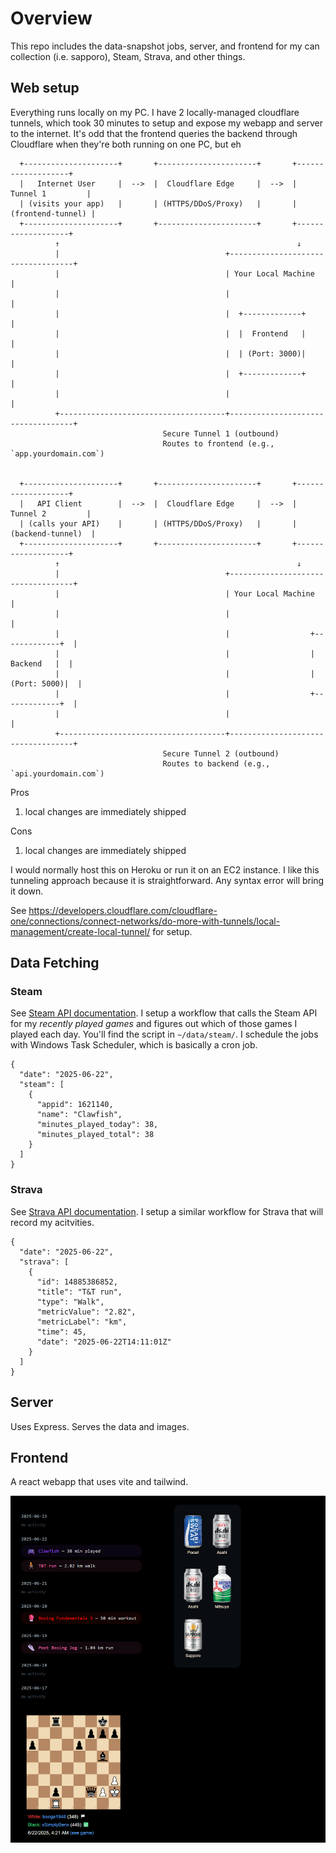 # Overview
This repo includes the data-snapshot jobs, server, and frontend for my can collection (i.e. sapporo), Steam, Strava, and other things.

## Web setup
Everything runs locally on my PC. I have 2 locally-managed cloudflare tunnels, which took 30 minutes to setup and expose my webapp and server to the internet. It's odd that the frontend queries the backend through Cloudflare when they're both running on one PC, but eh
```
  +---------------------+       +----------------------+       +-------------------+
  |   Internet User     |  -->  |  Cloudflare Edge     |  -->  |  Tunnel 1         |
  | (visits your app)   |       | (HTTPS/DDoS/Proxy)   |       | (frontend-tunnel) |
  +---------------------+       +----------------------+       +-------------------+
          ↑                                                     ↓
          |                                     +-----------------------------------+
          |                                     | Your Local Machine                |
          |                                     |                                   |
          |                                     |  +-------------+                  |
          |                                     |  |  Frontend   |                  |
          |                                     |  | (Port: 3000)|                  |
          |                                     |  +-------------+                  |
          |                                     |                                   |
          +-------------------------------------+-----------------------------------+
                                  Secure Tunnel 1 (outbound)
                                  Routes to frontend (e.g., `app.yourdomain.com`)


  +---------------------+       +----------------------+       +-------------------+
  |   API Client        |  -->  |  Cloudflare Edge     |  -->  |  Tunnel 2         |
  | (calls your API)    |       | (HTTPS/DDoS/Proxy)   |       | (backend-tunnel)  |
  +---------------------+       +----------------------+       +-------------------+
          ↑                                                     ↓
          |                                     +-----------------------------------+
          |                                     | Your Local Machine                |
          |                                     |                                   |
          |                                     |                  +-------------+  |
          |                                     |                  |   Backend   |  |
          |                                     |                  | (Port: 5000)|  |
          |                                     |                  +-------------+  |
          |                                     |                                   |
          +-------------------------------------+-----------------------------------+
                                  Secure Tunnel 2 (outbound)
                                  Routes to backend (e.g., `api.yourdomain.com`)
```
Pros
1. local changes are immediately shipped

Cons
1. local changes are immediately shipped

I would normally host this on Heroku or run it on an EC2 instance. I like this tunneling approach because it is straightforward. Any syntax error will bring it down. 

See https://developers.cloudflare.com/cloudflare-one/connections/connect-networks/do-more-with-tunnels/local-management/create-local-tunnel/ for setup.


## Data Fetching

### Steam

See [Steam API documentation](https://developer.valvesoftware.com/wiki/Steam_Web_API#GetGlobalAchievementPercentagesForApp_.28v0001.29). I setup a workflow that calls the Steam API for my *recently played games* and figures out which of those games I played each day. You'll find the script in `~/data/steam/`. I schedule the jobs with Windows Task Scheduler, which is basically a cron job.


```
{
  "date": "2025-06-22",
  "steam": [
    {
      "appid": 1621140,
      "name": "Clawfish",
      "minutes_played_today": 38,
      "minutes_played_total": 38
    }
  ]
}
```

### Strava

See [Strava API documentation](https://developers.strava.com/docs/). I setup a similar workflow for Strava that will record my acitvities.

```
{
  "date": "2025-06-22",
  "strava": [
    {
      "id": 14885386852,
      "title": "T&T run",
      "type": "Walk",
      "metricValue": "2.82",
      "metricLabel": "km",
      "time": 45,
      "date": "2025-06-22T14:11:01Z"
    }
  ]
}
```

## Server
Uses Express. Serves the data and images.

## Frontend
A react webapp that uses vite and tailwind.

![](./demo.png)